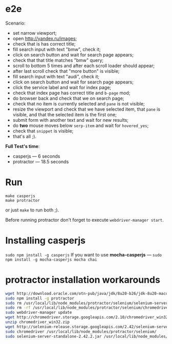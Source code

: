 e2e
===

Scenario:
* set narrow viewport;
* open http://yandex.ru/images;
* check that is has correct title;
* fill search input with text "bmw", check it;
* click on search button and wait for search page appears;
* check that that title matches "bmw" query;
* scroll to bottom 5 times and after each scroll loader should appear;
* after last scroll check that "more button" is visible;
* fill search input with text "audi", check it;
* click on search button and wait for search page appears;
* click the service label and wait for index page;
* check that index page has correct title and `b-page` mod;
* do browser back and check that we on search page;
* check that no item is currently selected and `pane` is not visible;
* resize the viewport and check that we have selected item, that `pane` is visible, and that the selected item is the first one;
* submit form with another text and wait for new results;
* do **two** mouse moves below `serp-item` and wait for `hovered_yes`;
* check that `snippet` is visible;
* that's all ;).

**Full Test's time**:
* casperjs — 6 seconds
* protractor — 18.5 seconds

Run
====
```
make casperjs
make protractor
```
or just `make` to run both ;).

Before running protractor don't forget to execute `webdriver-manager start`.

Installing casperjs
====
```sudo npm install -g casperjs```
If you want to use **mocha-casperjs** — ```sudo npm install -g mocha-casperjs mocha chai```

protractor installation workarounds
====
```bash
wget http://download.oracle.com/otn-pub/java/jdk/8u20-b26/jdk-8u20-macosx-x64.dmgs
sudo npm install -g protractor
sudo rm /usr/local/lib/node_modules/protractor/selenium/selenium-server-standalone*
sudo rm -rf /usr/local/lib/node_modules/protractor/selenium/chromedriver*
sudo webdriver-manager update
wget http://chromedriver.storage.googleapis.com/2.10/chromedriver_win32.zip
unzip chromedriver_win32.zip
wget http://selenium-release.storage.googleapis.com/2.42/selenium-server-standalone-2.42.2.jar
sudo chromedriver /usr/local/lib/node_modules/protractor/selenium/
sudo selenium-server-standalone-2.42.2.jar /usr/local/lib/node_modules/protractor/selenium
```
